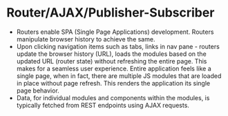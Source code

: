 # Router/AJAX/Publisher-Subscriber

+   Routers enable SPA (Single Page Applications) development. Routers manipulate browser history to achieve the same.
+   Upon clicking navigation items such as tabs, links in nav pane - routers update the browser history (URL), loads the modules based on the updated URL (router state) without refreshing the entire page.   This makes for a seamless user experience. Entire application feels like a single page, when in fact, there are multiple JS modules that are loaded in place without page refresh.  This renders the application its single page behavior.
+   Data, for individual modules and components within the modules, is typically fetched from REST endpoints using AJAX requests.


